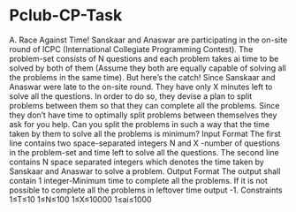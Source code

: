 # Pclub-CP-Task
A.	Race Against Time!
Sanskaar and Anaswar are participating in the on-site round of ICPC (International Collegiate Programming Contest). The problem-set consists of N questions and each problem takes ai time to be solved by both of them (Assume they both are equally capable of solving all the problems in the same time).
But here’s the catch! Since Sanskaar and Anaswar were late to the on-site round. They have only X minutes left to solve all the questions. In order to do so, they devise a plan to split problems between them so that they can complete all the problems. Since they don’t have time to optimally split problems between themselves they ask for you help. Can you split the problems in such a way that the time taken by them to solve all the problems is minimum?
Input Format
The first line contains two space-separated integers N and X -number of questions in the problem-set and time left to solve all the questions.
The second line contains N space separated integers which denotes the time taken by Sanskaar and Anaswar to solve a problem.
Output Format
The output shall contain 1 integer-Minimum time to complete all the problems.
If it is not possible to complete all the problems in leftover time output -1.
Constraints
1≤T≤10
1≤N≤100
1≤X≤10000
1≤ai≤1000
